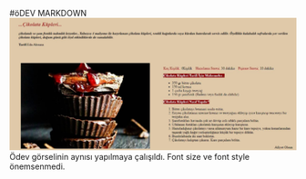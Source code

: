 #öDEV MARKDOWN
![image](https://github.com/edaaksuna/odev-3/blob/main/odev-3-screenshot.JPG)
Ödev görselinin aynısı yapılmaya çalışıldı. Font size ve font style önemsenmedi.